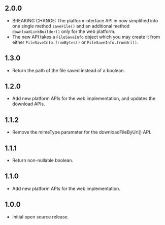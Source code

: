 ## 2.0.0

* BREAKING CHANGE: The platform interface API in now simplified into one single method `saveFile()` and an additional method `downloadLinkBuilder()` only for the web platform.
* The new API takes a `FileSaveInfo` object which you may create it from either `FileSaveInfo.fromBytes()` or `FileSaveInfo.fromUrl()`.

## 1.3.0

* Return the path of the file saved instead of a boolean.

## 1.2.0

* Add new platform APIs for the web implementation, and updates the download APIs.

## 1.1.2

* Remove the mimeType parameter for the downloadFileByUrl() API.

## 1.1.1

* Return non-nullable boolean.

## 1.1.0

* Add new platform APIs for the web implementation.

## 1.0.0

* Initial open source release.
